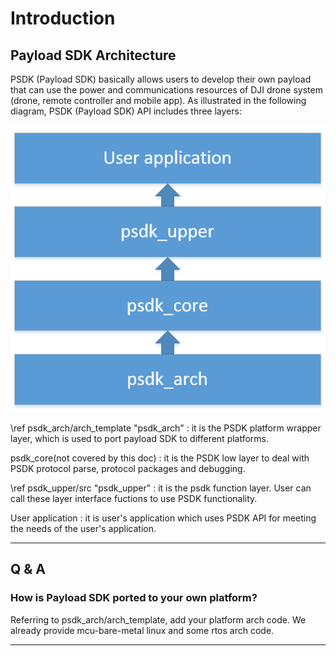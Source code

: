 # Introduction
## Payload SDK Architecture

PSDK (Payload SDK) basically allows users to develop their own payload that can use the power and communications resources of DJI drone system
(drone, remote controller and mobile app). As illustrated in the following diagram, PSDK (Payload SDK) API includes three layers:

![](psdk_architecture.png)

\ref psdk_arch/arch_template "psdk_arch" : it is the PSDK platform wrapper layer, which is used to port payload SDK to different platforms.

psdk_core(not covered by this doc) : it is the PSDK low layer to deal with PSDK protocol parse, protocol packages and debugging.

\ref psdk_upper/src  "psdk_upper" : it is the psdk function layer. User can call these layer interface fuctions to use PSDK functionality.

User application : it is user's application which uses PSDK API for meeting the needs of the user's application. 

---

## Q & A
### How is Payload SDK ported to your own platform?

Referring to psdk_arch/arch\_template, add your platform arch code. We already provide mcu-bare-metal linux and some rtos arch code.

---

